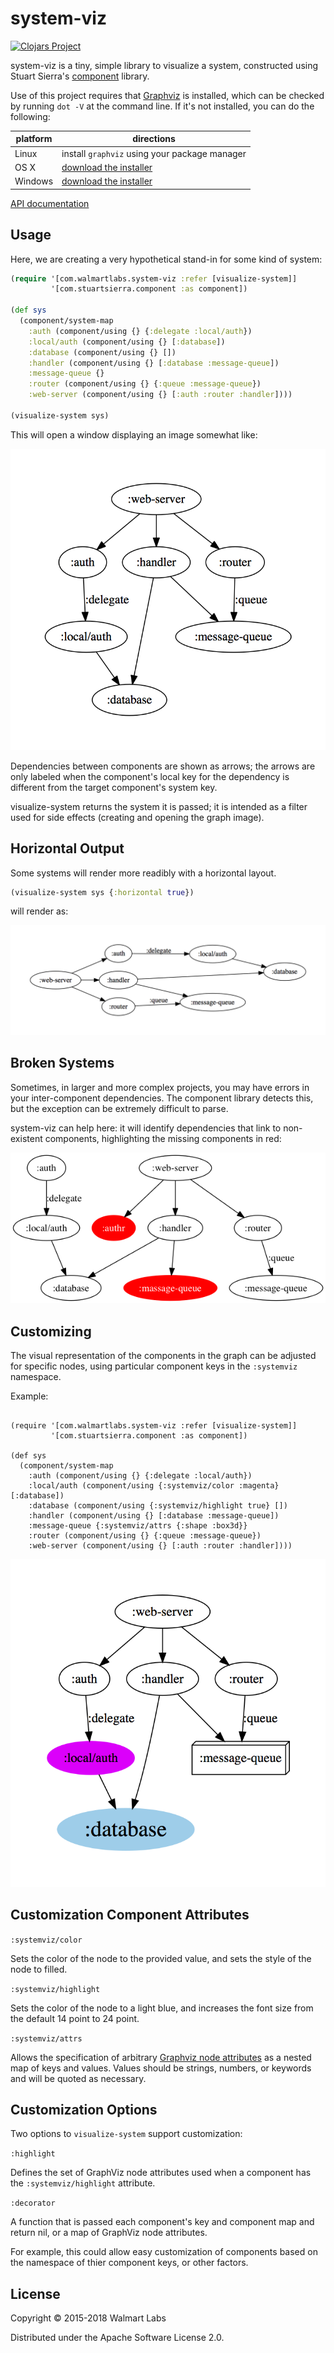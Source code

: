 # system-viz

[![Clojars Project](https://img.shields.io/clojars/v/walmartlabs/system-viz.svg)](https://clojars.org/walmartlabs/system-viz)

system-viz is a tiny, simple library to visualize
a system, constructed using Stuart Sierra's
[component](https://github.com/stuartsierra/component)
library.


Use of this project requires that [Graphviz](http://www.graphviz.org) is installed, which can be checked by running `dot -V` at the command line.  If it's not installed, you can do the following:

| platform | directions |
|----------|------------|
| Linux | install `graphviz` using your package manager |
| OS X | [download the installer](http://www.graphviz.org/Download_macos.php) |
| Windows |  [download the installer](http://www.graphviz.org/Download_windows.php) |


[API documentation](http://walmartlabs.github.io/system-viz/)

## Usage

Here, we are creating a very hypothetical stand-in for some kind of system:

```clj
(require '[com.walmartlabs.system-viz :refer [visualize-system]]
         '[com.stuartsierra.component :as component])

(def sys
  (component/system-map
    :auth (component/using {} {:delegate :local/auth})
    :local/auth (component/using {} [:database])
    :database (component/using {} [])
    :handler (component/using {} [:database :message-queue])
    :message-queue {}
    :router (component/using {} {:queue :message-queue})
    :web-server (component/using {} [:auth :router :handler])))

(visualize-system sys)
```

This will open a window displaying an image somewhat like:

![System](sample-system.png)

Dependencies between components are shown as arrows; the arrows are only labeled
when the component's local key for the dependency is different from the target component's system key.

visualize-system returns the system it is passed; it is intended as a filter used for
side effects (creating and opening the graph image).

## Horizontal Output

Some systems will render more readibly with a horizontal layout.

```clj
(visualize-system sys {:horizontal true})
```

will render as:

![Horizontal System](horizontal-system.png)

## Broken Systems

Sometimes, in larger and more complex projects, you may have errors in your inter-component
dependencies.
The component library detects this, but the exception can be extremely difficult to parse.

system-viz can help here: it will identify dependencies that link to non-existent components,
highlighting the missing components in red:

![Bad System](sample-system-bad.png)

## Customizing

The visual representation of the components in the graph can be adjusted for
specific nodes, using particular component keys in the `:systemviz` namespace.

Example:

```c;j

(require '[com.walmartlabs.system-viz :refer [visualize-system]]
         '[com.stuartsierra.component :as component])

(def sys
  (component/system-map
    :auth (component/using {} {:delegate :local/auth})
    :local/auth (component/using {:systemviz/color :magenta} [:database])
    :database (component/using {:systemviz/highlight true} [])
    :handler (component/using {} [:database :message-queue])
    :message-queue {:systemviz/attrs {:shape :box3d}}
    :router (component/using {} {:queue :message-queue})
    :web-server (component/using {} [:auth :router :handler])))
```

![Customized System](customized-system.png)

## Customization Component Attributes

`:systemviz/color`

Sets the color of the node to the provided value, and sets the style of the node
to filled.

`:systemviz/highlight`

Sets the color of the node to a light blue, and increases the font size from
the default 14 point to 24 point.

`:systemviz/attrs`

Allows the specification of arbitrary [Graphviz node attributes](https://graphviz.gitlab.io/_pages/doc/info/attrs.html)
as a nested map of keys and values.
Values should be strings, numbers, or keywords and will be quoted as
necessary.

## Customization Options

Two options to `visualize-system` support customization:

`:highlight`

Defines the set of GraphViz node attributes used when a component
has the `:systemviz/highlight` attribute.

`:decorator`

A function that is passed each component's key and component map
and return nil, or a map of GraphViz node attributes.

For example, this could allow easy customization of components
based on the namespace of thier component keys, or other
factors.

## License

Copyright © 2015-2018 Walmart Labs

Distributed under the Apache Software License 2.0.

